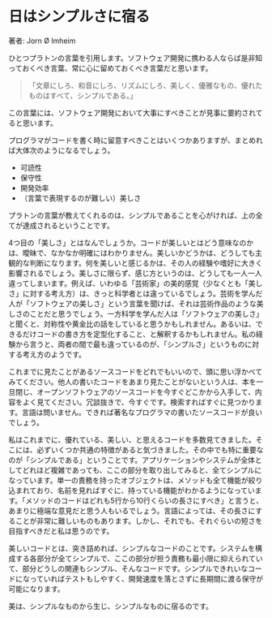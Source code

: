 日はシンプルさに宿る
====

著者: Jorn Ø	lmheim

ひとつプラトンの言葉を引用します。ソフトウェア開発に携わる人ならば是非知っておくべき言葉、常に心に留めておくべき言葉だと思います。

> 「文章にしろ、和音にしろ、リズムにしろ、美しく、優雅なもの、優れたものはすべて、シンプルである。」

この言葉には、ソフトウェア開発において大事にすべきことが見事に要約されてると思います。

プログラマがコードを書く時に留意すべきことはいくつかありますが、まとめれば大体次のようになるでしょう。

* 可読性
* 保守性
* 開発効率
* （言葉で表現するのが難しい）美しさ

プラトンの言葉が教えてくれるのは、シンプルであることを心がければ、上の全てが達成されるということです。

4つ目の「美しさ」とはなんでしょうか。コードが美しいとはどう意味なのかは、曖昧で、なかなか明確にはわかりません。美しいかどうかは、どうしても主観的な判断になります。何を美しいと感じるかは、その人の経験や嗜好に大きく影響されるでしょう。美しさに限らず、感じ方というのは、どうしても一人一人違ってしまいます。例えば、いわゆる「芸術家」の美的感覚（少なくとも「美しさ」に対する考え方）は、きっと科学者とは違っているでしょう。芸術を学んだ人が「ソフトウェアの美しさ」という言葉を聞けば、それは芸術作品のような美しさのことだと思うでしょう。一方科学を学んだ人は「ソフトウェアの美しさ」と聞くと、対称性や黄金比の話をしていると思うかもしれません。あるいは、できるだけコードの書き方を定型化すること、と解釈するかもしれません。私の経験から言うと、両者の間で最も違っているのが、「シンプルさ」というものに対する考え方のようです。

これまでに見たことがあるソースコードをどれでもいいので、頭に思い浮かべてみてください。他人の書いたコードをあまり見たことがないという人は、本を一旦閉じ、オープンソフトウェアのソースコードを今すぐどこかから入手して、内容をよく見てください。冗談抜きで、今すぐです。検索すればすぐに見つかります。言語は問いません。できれば著名なプログラマの書いたソースコードが良いでしょう。

私はこれまでに、優れている、美しい、と思えるコードを多数見てきました。そこには、必ずいくつか共通の特徴があると気づきました。その中でも特に重要なのが「シンプルである」ということです。アプリケーションやシステムが全体としてどれほど複雑であっても、ここの部分を取り出してみると、全てシンプルになっています。単一の責務を持ったオブジェクトは、メソッドも全て機能が絞り込まれており、名前を見ればすぐに、持っている機能がわかるようになっています。「メソッドのコードはどれも5行から10行くらいの長さにすべき」と言うと、あまりに極端な意見だと思う人もいるでしょう。言語によっては、その長さにすることが非常に難しいものもあります。しかし、それでも、それぐらいの短さを目指すべきだと私は思うのです。

美しいコードとは、突き詰めれば、シンプルなコードのことです。システムを構成する各部分が全てシンプルで、ここの部分が担う責務も最小限に抑えられていて、部分どうしの関連もシンプル、そんなコードです。シンプルできれいなコードになっていればテストもしやすく、開発速度を落とさずに長期間に渡る保守が可能になります。

美は、シンプルなものから生じ、シンプルなものに宿るのです。
